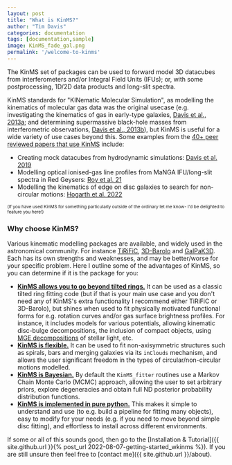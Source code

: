 ```yaml
---
layout: post
title: "What is KinMS?"
author: "Tim Davis"
categories: documentation
tags: [documentation,sample]
image: KinMS_fade_gal.png
permalink: '/welcome-to-kinms'
---
```



The KinMS set of packages can be used to forward model 3D datacubes from interferometers and/or Integral Field Units (IFUs); or, with some postprocessing, 1D/2D data products and long-slit spectra. 

KinMS standards for "KINematic Molecular Simulation", as modelling the kinematics of molecular gas data was the original usecase (e.g. investigating the kinematics of gas in early-type galaxies, [Davis et al., 2013a](https://academic.oup.com/mnras/article/429/1/534/1022845); and determining supermassive black-hole masses from interferometric observations, [Davis et al., 2013b](https://ui.adsabs.harvard.edu/abs/2013Natur.494..328D/abstract)), but KinMS is useful for a wide variety of use cases beyond this. Some examples from the [40+ peer reviewed papers that use KinMS](https://ui.adsabs.harvard.edu/search/filter_property_fq_property=AND&filter_property_fq_property=property%3A%22refereed%22&fq=%7B!type%3Daqp%20v%3D%24fq_property%7D&fq_property=(property%3A%22refereed%22)&q=%20full%3A%22KinMS%22&sort=date%20desc%2C%20bibcode%20desc&p_=0) include:

* Creating mock datacubes from hydrodynamic simulations: [Davis et al. 2019](https://ui.adsabs.harvard.edu/abs/2019MNRAS.484.2447D/abstract)
* Modelling optical ionised-gas line profiles from MaNGA IFU/long-slit spectra in Red Geysers: [Roy et al. 21](https://ui.adsabs.harvard.edu/abs/2021ApJ...913...33R/abstract)
* Modelling the kinematics of edge on disc galaxies to search for non-circular motions: [Hogarth et al. 2022](https://arxiv.org/abs/2204.02925)

<font size=1>(If you have used KinMS for something particularly outside of the ordinary let me know- I'd be delighted to feature you here!)</font>

### Why choose KinMS?

Various kinematic modelling packages are available, and widely used in the astronomical community. For instance [TiRiFiC](https://gigjozsa.github.io/tirific/), [3D-Barolo](https://editeodoro.github.io/Bbarolo/) and [GalPaK3D](http://galpak3d.univ-lyon1.fr/). Each has its own strengths and weaknesses, and may be better/worse for your specific problem. Here I outline some of the advantages of KinMS, so you can determine if it is the package for you:

* <b><u>KinMS allows you to go beyond tilted rings.</u></b> It can be used as a classic tilted ring fitting code (but if that is your main use case and you don't need any of KinMS's extra functionality I recommend either TiRiFiC or 3D-Barolo), but shines when used to fit physically motivated functional forms for e.g. rotation curves and/or gas surface brightness profiles. For instance, it includes models for various potentials, allowing kinematic disc-bulge decompositions, the inclusion of compact objects, using [MGE decompositions](https://www-astro.physics.ox.ac.uk/~cappellari/software/#mge) of stellar light, etc.
* <b><u>KinMS is flexible.</u></b> It can be used to fit non-axisymmetric structures such as spirals, bars and merging galaxies via its `inClouds` mechanism, and allows the user significant freedom in the types of circular/non-circular motions modelled. 
* <b><u>KinMS is Bayesian.</u></b> By default the `KinMS_fitter` routines use a Markov Chain Monte Carlo (MCMC) approach, allowing the user to set arbitrary priors, explore degeneracies and obtain full ND posterior probability distribution functions. 
* <b><u>KinMS is implemented in pure python.</u></b> This makes it simple to understand and use (to e.g. build a pipeline for fitting many objects), easy to modify for your needs (e.g. if you need to move beyond simple disc fitting), and effortless to install across different environments.  

If some or all of this sounds good, then go to the [Installation & Tutorial]({{ site.github.url }}{% post_url 2022-08-07-getting-started_wkinms %}). If you are still unsure then feel free to [contact me]({{ site.github.url }}/about). 